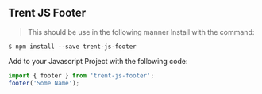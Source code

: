 ## Trent JS Footer
> This should be use in the following manner
Install with the command:
```
$ npm install --save trent-js-footer
```
Add to your Javascript Project with the following code:
```javascript
import { footer } from 'trent-js-footer';
footer('Some Name');
```